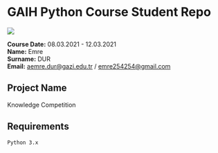 # GAIH Python Course Student Repo
![](img/newlogo.png)

**Course Date:** 08.03.2021 - 12.03.2021  
**Name:** Emre     
**Surname:** DUR       
**Email:** aemre.dur@gazi.edu.tr / emre254254@gmail.com


## Project Name
Knowledge Competition

## Requirements
```
Python 3.x
```

